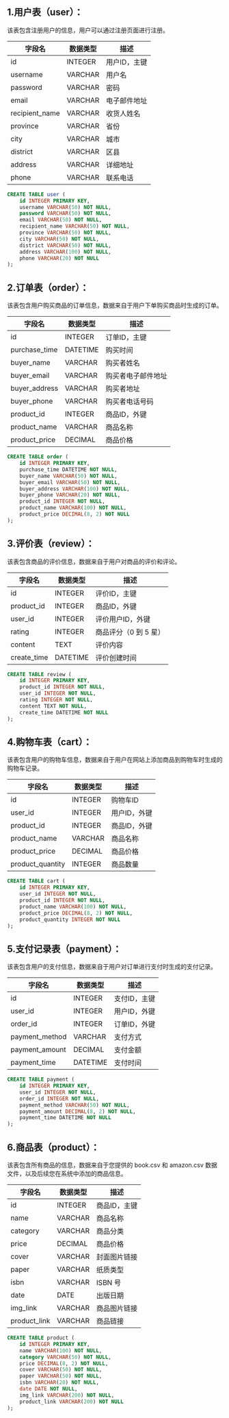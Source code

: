 ## 1.用户表（user）：

该表包含注册用户的信息，用户可以通过注册页面进行注册。

| 字段名           | 数据类型 | 描述         |
| ---------------- | -------- | ------------ |
| id               | INTEGER  | 用户ID，主键 |
| username         | VARCHAR  | 用户名       |
| password         | VARCHAR  | 密码         |
| email            | VARCHAR  | 电子邮件地址 |
| recipient_name   | VARCHAR  | 收货人姓名   |
| province         | VARCHAR  | 省份         |
| city             | VARCHAR  | 城市         |
| district         | VARCHAR  | 区县         |
| address          | VARCHAR  | 详细地址     |
| phone            | VARCHAR  | 联系电话     |


```sql
CREATE TABLE user (
    id INTEGER PRIMARY KEY,
    username VARCHAR(50) NOT NULL,
    password VARCHAR(50) NOT NULL,
    email VARCHAR(50) NOT NULL,
    recipient_name VARCHAR(50) NOT NULL,
    province VARCHAR(50) NOT NULL,
    city VARCHAR(50) NOT NULL,
    district VARCHAR(50) NOT NULL,
    address VARCHAR(100) NOT NULL,
    phone VARCHAR(20) NOT NULL
);
```


## 2.订单表（order）：
该表包含用户购买商品的订单信息，数据来自于用户下单购买商品时生成的订单。

| 字段名            | 数据类型 | 描述               |
| ----------------- | -------- | ------------------ |
| id                | INTEGER  | 订单ID，主键       |
| purchase_time     | DATETIME | 购买时间           |
| buyer_name        | VARCHAR  | 购买者姓名         |
| buyer_email       | VARCHAR  | 购买者电子邮件地址 |
| buyer_address     | VARCHAR  | 购买者地址         |
| buyer_phone       | VARCHAR  | 购买者电话号码     |
| product_id        | INTEGER  | 商品ID，外键       |
| product_name      | VARCHAR  | 商品名称           |
| product_price     | DECIMAL  | 商品价格           |

```sql
CREATE TABLE order (
    id INTEGER PRIMARY KEY,
    purchase_time DATETIME NOT NULL,
    buyer_name VARCHAR(50) NOT NULL,
    buyer_email VARCHAR(50) NOT NULL,
    buyer_address VARCHAR(100) NOT NULL,
    buyer_phone VARCHAR(20) NOT NULL,
    product_id INTEGER NOT NULL,
    product_name VARCHAR(100) NOT NULL,
    product_price DECIMAL(8, 2) NOT NULL
);
```


## 3.评价表（review）：
该表包含商品的评价信息，数据来自于用户对商品的评价和评论。

| 字段名        | 数据类型 | 描述                   |
| ------------- | -------- | ---------------------- |
| id            | INTEGER  | 评价ID，主键           |
| product_id    | INTEGER  | 商品ID，外键           |
| user_id       | INTEGER  | 评价用户ID，外键       |
| rating        | INTEGER  | 商品评分（0 到 5 星） |
| content       | TEXT     | 评价内容               |
| create_time   | DATETIME | 评价创建时间           |


```sql
CREATE TABLE review (
    id INTEGER PRIMARY KEY,
    product_id INTEGER NOT NULL,
    user_id INTEGER NOT NULL,
    rating INTEGER NOT NULL,
    content TEXT NOT NULL,
    create_time DATETIME NOT NULL
);

```

## 4.购物车表（cart）：

该表包含用户的购物车信息，数据来自于用户在网站上添加商品到购物车时生成的购物车记录。

| 字段名            | 数据类型 | 描述         |
| ----------------- | -------- | ------------ |
| id                | INTEGER  | 购物车ID     |
| user_id           | INTEGER  | 用户ID，外键 |
| product_id        | INTEGER  | 商品ID，外键 |
| product_name      | VARCHAR  | 商品名称     |
| product_price     | DECIMAL  | 商品价格     |
| product_quantity  | INTEGER  | 商品数量     |

```sql
CREATE TABLE cart (
    id INTEGER PRIMARY KEY,
    user_id INTEGER NOT NULL,
    product_id INTEGER NOT NULL,
    product_name VARCHAR(100) NOT NULL,
    product_price DECIMAL(8, 2) NOT NULL,
    product_quantity INTEGER NOT NULL
);
```

## 5.支付记录表（payment）：
该表包含用户的支付信息，数据来自于用户对订单进行支付时生成的支付记录。

| 字段名            | 数据类型 | 描述                     |
| ----------------- | -------- | ------------------------ |
| id                | INTEGER  | 支付ID，主键             |
| user_id           | INTEGER  | 用户ID，外键             |
| order_id          | INTEGER  | 订单ID，外键             |
| payment_method    | VARCHAR  | 支付方式                 |
| payment_amount    | DECIMAL  | 支付金额                 |
| payment_time      | DATETIME | 支付时间                 |

```sql
CREATE TABLE payment (
    id INTEGER PRIMARY KEY,
    user_id INTEGER NOT NULL,
    order_id INTEGER NOT NULL,
    payment_method VARCHAR(50) NOT NULL,
    payment_amount DECIMAL(8, 2) NOT NULL,
    payment_time DATETIME NOT NULL
);
```


## 6.商品表（product）：
该表包含所有商品的信息，数据来自于您提供的 book.csv 和 amazon.csv 数据文件，以及后续您在系统中添加的商品信息。

| 字段名         | 数据类型 | 描述                       |
| -------------- | -------- | -------------------------- |
| id             | INTEGER  | 商品ID，主键               |
| name           | VARCHAR  | 商品名称                   |
| category       | VARCHAR  | 商品分类                   |
| price          | DECIMAL  | 商品价格                   |
| cover          | VARCHAR  | 封面图片链接               |
| paper          | VARCHAR  | 纸质类型                   |
| isbn           | VARCHAR  | ISBN 号                     |
| date           | DATE     | 出版日期                   |
| img_link       | VARCHAR  | 商品图片链接               |
| product_link   | VARCHAR  | 商品链接                   |


```sql
CREATE TABLE product (
    id INTEGER PRIMARY KEY,
    name VARCHAR(100) NOT NULL,
    category VARCHAR(50) NOT NULL,
    price DECIMAL(8, 2) NOT NULL,
    cover VARCHAR(50) NOT NULL,
    paper VARCHAR(50) NOT NULL,
    isbn VARCHAR(20) NOT NULL,
    date DATE NOT NULL,
    img_link VARCHAR(200) NOT NULL,
    product_link VARCHAR(200) NOT NULL
);
```

